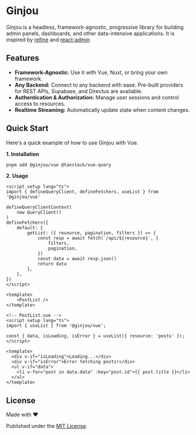# Ginjou

Ginjou is a headless, framework-agnostic, progressive  library for building admin panels, dashboards, and other data-intensive applications. It is inspired by [refine](https://github.com/refinedev/refine) and [react-admin](https://github.com/marmelab/react-admin)

## Features

*   **Framework-Agnostic:** Use it with Vue, Nuxt, or bring your own framework.
*   **Any Backend:** Connect to any backend with ease. Pre-built providers for REST APIs, Supabase, and Directus are available.
*   **Authentication & Authorization:** Manage user sessions and control access to resources.
*   **Realtime Streaming:** Automatically update state when content changes.

## Quick Start

Here's a quick example of how to use Ginjou with Vue.

**1. Installation**

```bash
pnpm add @ginjou/vue @tanstack/vue-query
```

**2. Usage**

```vue
<script setup lang="ts">
import { defineQueryClient, defineFetchers, useList } from '@ginjou/vue'

defineQueryClientContext(
    new QueryClient()
)
defineFetchers({
    default: {
        getList: ({ resource, pagination, filters }) => {
            const resp = await fetch(`/api/${resource}`, {
                filters,
                pagination,
            })
            const data = await resp.json()
            return data
        },
    },
})
</script>

<template>
    <PostList />
</template>
```

```vue
<!-- PostList.vue -->
<script setup lang="ts">
import { useList } from '@ginjou/vue';

const { data, isLoading, isError } = useList({ resource: 'posts' });
</script>

<template>
  <div v-if="isLoading">Loading...</div>
  <div v-if="isError">Error fetching posts!</div>
  <ul v-if="data">
    <li v-for="post in data.data" :key="post.id">{{ post.title }}</li>
  </ul>
</template>
```

## License

Made with ❤️

Published under the [MIT License](https://github.com/aa900031/ginjou/blob/main/LICENSE).
